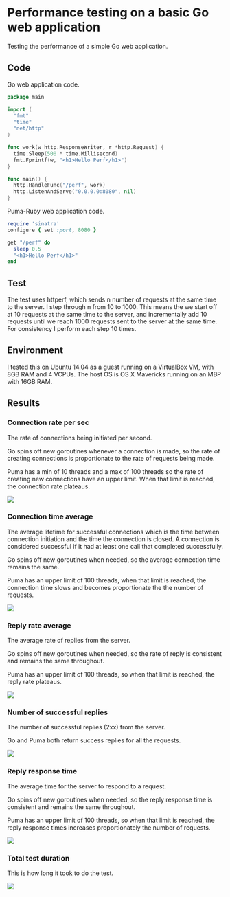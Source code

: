 # Performance testing on a basic Go web application

Testing the performance of a simple Go web application.

## Code

Go web application code.

```go
package main

import (
  "fmt"
  "time"
  "net/http"
)

func work(w http.ResponseWriter, r *http.Request) {
  time.Sleep(500 * time.Millisecond)
  fmt.Fprintf(w, "<h1>Hello Perf</h1>")
}

func main() {
  http.HandleFunc("/perf", work)
  http.ListenAndServe("0.0.0.0:8080", nil)
}

```

Puma-Ruby web application code.

```ruby
require 'sinatra'
configure { set :port, 8080 }

get "/perf" do  
  sleep 0.5
  "<h1>Hello Perf</h1>"
end
```

## Test

The test uses httperf, which sends n number of requests at the same time to the server. I step through n from 10 to 1000. This means the we start off at 10 requests at the same time to the server, and incrementally add 10 requests until we reach 1000 requests sent to the server at the same time. For consistency I perform each step 10 times.

## Environment

I tested this on Ubuntu 14.04 as a guest running on a VirtualBox VM, with 8GB RAM and 4 VCPUs. The host OS is OS X Mavericks running on an MBP with 16GB RAM.

## Results

### Connection rate per sec

The rate of connections being initiated per second. 

Go spins off new goroutines whenever a connection is made, so the rate of creating connections is proportionate to the rate of requests being made. 

Puma has a min of 10 threads and a max of 100 threads so the rate of creating new connections have an upper limit. When that limit is reached, the connection rate plateaus.

![](images/connection_rate_per_sec.png)

### Connection time average

The average lifetime for successful connections which is the time between connection initiation and the time the connection is closed. A connection is considered successful if it had at least one call that completed successfully.

Go spins off new goroutines when needed, so the average connection time remains the same.

Puma has an upper limit of 100 threads, when that limit is reached, the connection time slows and becomes proportionate the the number of requests.


![](images/connection_time_avg.png)

### Reply rate average

The average rate of replies from the server. 

Go spins off new goroutines when needed, so the rate of reply is consistent and remains the same throughout.

Puma has an upper limit of 100 threads, so when that limit is reached, the reply rate plateaus.

![](images/reply_rate_avg.png)

### Number of successful replies

The number of successful replies (2xx) from the server. 

Go and Puma both return success replies for all the requests.


![](images/reply_status_2xx.png)

### Reply response time

The average time for the server to respond to a request.

Go spins off new goroutines when needed, so the reply response time is consistent and remains the same throughout.

Puma has an upper limit of 100 threads, so when that limit is reached, the reply response times increases proportionately the number of requests.


![](images/reply_time_response.png)

### Total test duration

This is how long it took to do the test.

![](images/total_test_duration.png)